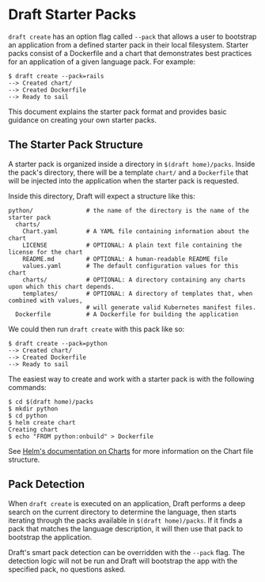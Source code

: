 # Draft Starter Packs

`draft create` has an option flag called `--pack` that allows a user to bootstrap an application
from a defined starter pack in their local filesystem. Starter packs consist of a Dockerfile and
a chart that demonstrates best practices for an application of a given language pack. For example:

```
$ draft create --pack=rails
--> Created chart/
--> Created Dockerfile
--> Ready to sail
```

This document explains the starter pack format and provides basic guidance on creating your own
starter packs.

## The Starter Pack Structure

A starter pack is organized inside a directory in `$(draft home)/packs`. Inside the pack's
directory, there will be a template `chart/` and a `Dockerfile` that will be injected into the
application when the starter pack is requested.

Inside this directory, Draft will expect a structure like this:

```
python/               # the name of the directory is the name of the starter pack
  charts/
    Chart.yaml        # A YAML file containing information about the chart
    LICENSE           # OPTIONAL: A plain text file containing the license for the chart
    README.md         # OPTIONAL: A human-readable README file
    values.yaml       # The default configuration values for this chart
    charts/           # OPTIONAL: A directory containing any charts upon which this chart depends.
    templates/        # OPTIONAL: A directory of templates that, when combined with values,
                      # will generate valid Kubernetes manifest files.
  Dockerfile          # A Dockerfile for building the application
```

We could then run `draft create` with this pack like so:

```
$ draft create --pack=python
--> Created chart/
--> Created Dockerfile
--> Ready to sail
```

The easiest way to create and work with a starter pack is with the following commands:

```
$ cd $(draft home)/packs
$ mkdir python
$ cd python
$ helm create chart
Creating chart
$ echo "FROM python:onbuild" > Dockerfile
```

See [Helm's documentation on Charts][charts] for more information on the Chart file structure.

## Pack Detection

When `draft create` is executed on an application, Draft performs a deep search on the current
directory to determine the language, then starts iterating through the packs available in
`$(draft home)/packs`. If it finds a pack that matches the language description, it will then use
that pack to bootstrap the application.

Draft's smart pack detection can be overridden with the `--pack` flag. The detection logic will not
be run and Draft will bootstrap the app with the specified pack, no questions asked.


[charts]: https://github.com/kubernetes/helm/blob/master/docs/charts.md
